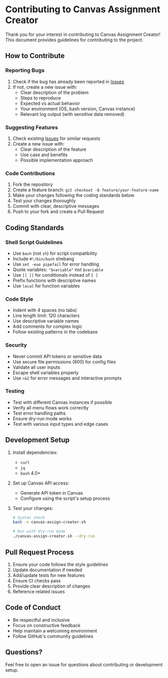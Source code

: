# Contributing to Canvas Assignment Creator

Thank you for your interest in contributing to Canvas Assignment Creator! This document provides guidelines for contributing to the project.

## How to Contribute

### Reporting Bugs

1. Check if the bug has already been reported in [Issues](https://github.com/blancochat/canvas-assignment-creator/issues)
2. If not, create a new issue with:
   - Clear description of the problem
   - Steps to reproduce
   - Expected vs actual behavior
   - Your environment (OS, bash version, Canvas instance)
   - Relevant log output (with sensitive data removed)

### Suggesting Features

1. Check existing [Issues](https://github.com/blancochat/canvas-assignment-creator/issues) for similar requests
2. Create a new issue with:
   - Clear description of the feature
   - Use case and benefits
   - Possible implementation approach

### Code Contributions

1. Fork the repository
2. Create a feature branch: `git checkout -b feature/your-feature-name`
3. Make your changes following the coding standards below
4. Test your changes thoroughly
5. Commit with clear, descriptive messages
6. Push to your fork and create a Pull Request

## Coding Standards

### Shell Script Guidelines

- Use `bash` (not `sh`) for script compatibility
- Include `#!/bin/bash` shebang
- Use `set -euo pipefail` for error handling
- Quote variables: `"$variable"` not `$variable`
- Use `[[ ]]` for conditionals instead of `[ ]`
- Prefix functions with descriptive names
- Use `local` for function variables

### Code Style

- Indent with 4 spaces (no tabs)
- Line length limit: 120 characters
- Use descriptive variable names
- Add comments for complex logic
- Follow existing patterns in the codebase

### Security

- Never commit API tokens or sensitive data
- Use secure file permissions (600) for config files
- Validate all user inputs
- Escape shell variables properly
- Use `>&2` for error messages and interactive prompts

### Testing

- Test with different Canvas instances if possible
- Verify all menu flows work correctly
- Test error handling paths
- Ensure dry-run mode works
- Test with various input types and edge cases

## Development Setup

1. Install dependencies:
   - `curl`
   - `jq`
   - `bash` 4.0+

2. Set up Canvas API access:
   - Generate API token in Canvas
   - Configure using the script's setup process

3. Test your changes:
   ```bash
   # Syntax check
   bash -n canvas-assign-creator.sh
   
   # Run with dry-run mode
   ./canvas-assign-creator.sh --dry-run
   ```

## Pull Request Process

1. Ensure your code follows the style guidelines
2. Update documentation if needed
3. Add/update tests for new features
4. Ensure CI checks pass
5. Provide clear description of changes
6. Reference related issues

## Code of Conduct

- Be respectful and inclusive
- Focus on constructive feedback
- Help maintain a welcoming environment
- Follow GitHub's community guidelines

## Questions?

Feel free to open an issue for questions about contributing or development setup.